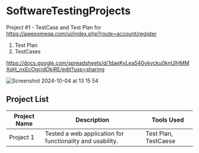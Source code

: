 # SoftwareTestingProjects

Project #1 - TestCase and Test Plan for https://awesomeqa.com/ui/index.php?route=account/register

1. Test Plan
2. TestCases

https://docs.google.com/spreadsheets/d/1daeKyLea540vkvcku0knUIHMMXqH_nxEcOgcjdOkiRE/edit?usp=sharing

![Screenshot 2024-10-04 at 13 15 54](https://github.com/user-attachments/assets/ecbe5208-c2a8-4048-9741-7944d7a17ce7)

## Project List

| Project Name | Description | Tools Used |
|--------------|-------------|------------|
| Project 1    | Tested a web application for functionality and usability. | Test Plan, TestCaese |
